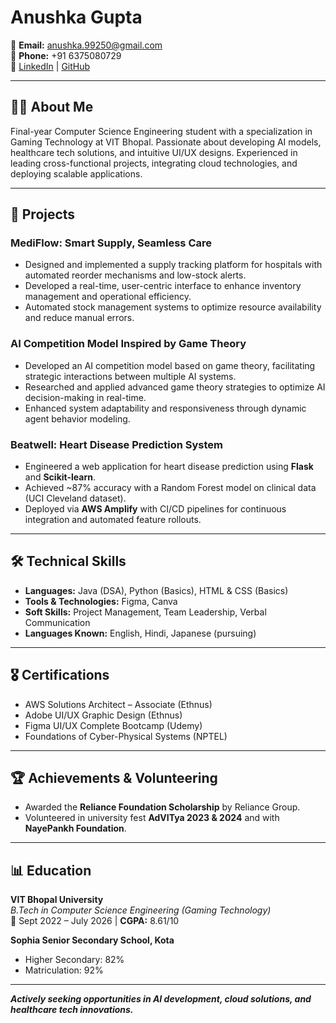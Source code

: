 # Anushka Gupta

📧 **Email:** anushka.99250@gmail.com  
📱 **Phone:** +91 6375080729  
🔗 [LinkedIn](https://www.linkedin.com/in/anushkagupta-tech) | [GitHub](https://github.com/AnushkaGupta1120)

---

## 👩‍💻 About Me

Final-year Computer Science Engineering student with a specialization in Gaming Technology at VIT Bhopal. Passionate about developing AI models, healthcare tech solutions, and intuitive UI/UX designs. Experienced in leading cross-functional projects, integrating cloud technologies, and deploying scalable applications.

---

## 📂 Projects

### **MediFlow: Smart Supply, Seamless Care**
- Designed and implemented a supply tracking platform for hospitals with automated reorder mechanisms and low-stock alerts.
- Developed a real-time, user-centric interface to enhance inventory management and operational efficiency.
- Automated stock management systems to optimize resource availability and reduce manual errors.

### **AI Competition Model Inspired by Game Theory**
- Developed an AI competition model based on game theory, facilitating strategic interactions between multiple AI systems.
- Researched and applied advanced game theory strategies to optimize AI decision-making in real-time.
- Enhanced system adaptability and responsiveness through dynamic agent behavior modeling.

### **Beatwell: Heart Disease Prediction System**
- Engineered a web application for heart disease prediction using **Flask** and **Scikit-learn**.
- Achieved ~87% accuracy with a Random Forest model on clinical data (UCI Cleveland dataset).
- Deployed via **AWS Amplify** with CI/CD pipelines for continuous integration and automated feature rollouts.

---

## 🛠️ Technical Skills

- **Languages:** Java (DSA), Python (Basics), HTML & CSS (Basics)  
- **Tools & Technologies:** Figma, Canva
- **Soft Skills:** Project Management, Team Leadership, Verbal Communication  
- **Languages Known:** English, Hindi, Japanese (pursuing)

---

## 🎖️ Certifications

- AWS Solutions Architect – Associate (Ethnus)  
- Adobe UI/UX Graphic Design (Ethnus)  
- Figma UI/UX Complete Bootcamp (Udemy)  
- Foundations of Cyber-Physical Systems (NPTEL)

---

## 🏆 Achievements & Volunteering

- Awarded the **Reliance Foundation Scholarship** by Reliance Group.  
- Volunteered in university fest **AdVITya 2023 & 2024** and with **NayePankh Foundation**.

---

## 📊 Education

**VIT Bhopal University**  
_B.Tech in Computer Science Engineering (Gaming Technology)_  
📅 Sept 2022 – July 2026 | **CGPA:** 8.61/10  

**Sophia Senior Secondary School, Kota**  
- Higher Secondary: 82%  
- Matriculation: 92%

---

_**Actively seeking opportunities in AI development, cloud solutions, and healthcare tech innovations.**_

